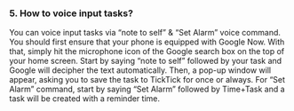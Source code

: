 ### 5. How to voice input tasks?
You can voice input tasks via “note to self” & “Set Alarm” voice command. You should first ensure that your phone is equipped with Google Now. With that, simply hit the microphone icon of the Google search box on the top of your home screen. Start by saying “note to self” followed by your task and Google will decipher the text automatically. Then, a pop-up window will appear, asking you to save the task to TickTick for once or always.
For “Set Alarm” command, start by saying “Set Alarm” followed by Time+Task and a task will be created with a reminder time. 

